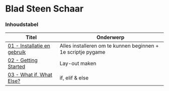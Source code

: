 # Blad Steen Schaar

### Inhoudstabel

| Titel | Onderwerp |
| ----- | ---- |
| [01 - Installatie en gebruik](./1__InstallatieEnGebruik/info.md) | Alles installeren om te kunnen beginnen + 1e scriptje pygame |
| [02 - Getting Started](./2__Getting_started/Info_en_Oefening.md) | Lay-out maken |
| [03 - What if, What Else?](./3__StapVoorStap/Info_en_Oefening.md) | if, elif & else |